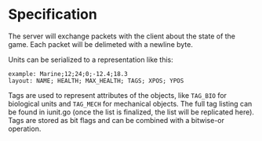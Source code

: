 
# Specification

The server will exchange packets with the client about the state of the
game. Each packet will be delimeted with a newline byte.

Units can be serialized to a representation like this:

	example: Marine;12;24;0;-12.4;18.3
	layout: NAME; HEALTH; MAX_HEALTH; TAGS; XPOS; YPOS

Tags are used to represent attributes of the objects, like `TAG_BIO`
for biological units and `TAG_MECH` for mechanical objects. The full
tag listing can be found in iunit.go (once the list is finalized, the
list will be replicated here). Tags are stored as bit flags and can be
combined with a bitwise-or operation.

